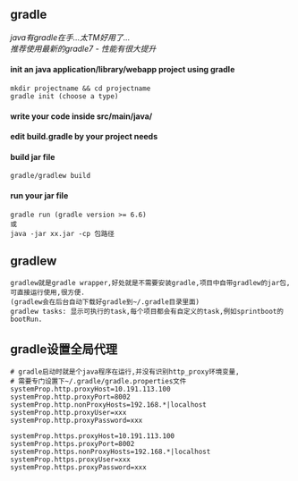 ## gradle
*java有gradle在手...太TM好用了...*      
*推荐使用最新的gradle7 - 性能有很大提升*

#### init an java application/library/webapp project using gradle
```
mkdir projectname && cd projectname
gradle init (choose a type)
```

#### write your code inside src/main/java/

#### edit build.gradle by your project needs

#### build jar file
```
gradle/gradlew build
```

#### run your jar file
```
gradle run (gradle version >= 6.6)
或
java -jar xx.jar -cp 包路径
```

## gradlew
```
gradlew就是gradle wrapper,好处就是不需要安装gradle,项目中自带gradlew的jar包,可直接运行使用,很方便.
(gradlew会在后台自动下载好gradle到~/.gradle目录里面) 
gradlew tasks: 显示可执行的task,每个项目都会有自定义的task,例如sprintboot的bootRun.
```

## gradle设置全局代理
```
# gradle启动时就是个java程序在运行,并没有识别http_proxy环境变量,
# 需要专门设置下~/.gradle/gradle.properties文件
systemProp.http.proxyHost=10.191.113.100
systemProp.http.proxyPort=8002
systemProp.http.nonProxyHosts=192.168.*|localhost
systemProp.http.proxyUser=xxx
systemProp.http.proxyPassword=xxx

systemProp.https.proxyHost=10.191.113.100
systemProp.https.proxyPort=8002
systemProp.https.nonProxyHosts=192.168.*|localhost
systemProp.https.proxyUser=xxx
systemProp.https.proxyPassword=xxx
```

